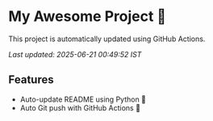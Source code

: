 # My Awesome Project 🚀

This project is automatically updated using GitHub Actions.

_Last updated: 2025-06-21 00:49:52 IST_

## Features
- Auto-update README using Python 🐍
- Auto Git push with GitHub Actions 🤖
